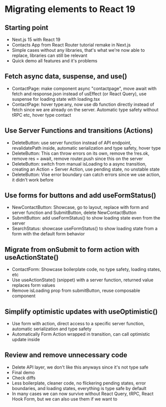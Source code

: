 # Migrating elements to React 19

## Starting point

- Next.js 15 with React 19
- Contacts App from React Router tutorial remake in Next.js
- Simple cases without any libraries, that's what we're now able to replace, libraries can still be relevant
- Quick demo all features and it's problems

## Fetch async data, suspense, and use()

- ContactPage: make component async "contactpage", move await with fetch and response.json instead of usEffect (or React Query), use suspense for loading state with loading.tsx
- ContactPage: hover type:any, now use db function directly instead of fetch since we are already on the server. Automatic type safety without tRPC etc, hover type contact

## Use Server Functions and transitions (Actions)

- DeleteButton: use server function instead of API endpoint, revalidatePath inside, automatic serialization and type safety, hover type
- DeleteButton: This can throw errors on its own, remove the !res.ok, remove res = await, remove router.push since this on the server
- DeleteButton: switch from manual isLoading to a async transition, creating an Action + Server Action, use pending state, no unstable state
- DeleteButton: Vise error boundary can catch errors since we use action, it didn't work before

## Use forms for buttons and add useFormStatus()

- NewContactButton: Showcase, go to layout, replace with form and server function and SubmitButton, delete NewContactButton
- SubmitButton: add useFormStatus() to show loading state even from the server
- SearchStatus: showcase useFormStatus() to show loading state from a form with the default form behavior

## Migrate from onSubmit to form action with useActionState()

- ContactForm: Showcase boilerplate code, no type safety, loading states, etc
- Use useActionState() (snippet) with a server function, returned value replaces form values
- Remove isLoading prop from submitButton, reuse composable component

## Simplify optimistic updates with useOptimistic()

- Use form with action, direct access to a specific server function, automatic serialization and type safety
- Automatically Form Action wrapped in transition, can call optimistic update inside

## Review and remove unnecessary code

- Delete API layer, we don't like this anyways since it's not type safe
- Final demo
- Check diffs
- Less boilerplate, cleaner code, no flickering pending states, error boundaries, and loading states, everything is type safe by default
- In many cases we can now survive without React Query, tRPC, React Hook Form, but we can also use them if we want to
